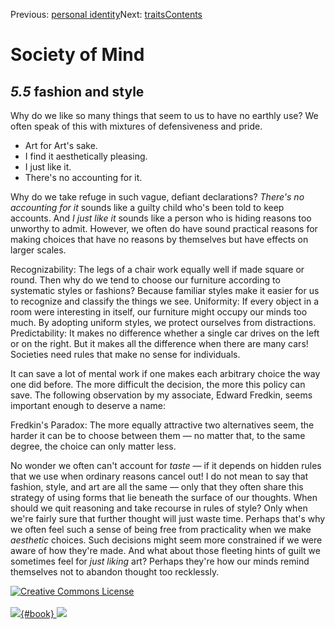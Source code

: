 <div class="chapnav">

<span class="prev">Previous: [personal
identity](./som-5.4.html)</span><span class="next">Next:
[traits](./som-5.6.html)</span><span
class="contents">[Contents](index.html)</span>
<div class="titlebar">

Society of Mind
===============

</div>

</div>

*5.5* fashion and style
-----------------------

Why do we like so many things that seem to us to have no earthly use? We
often speak of this with mixtures of defensiveness and pride.

-   Art for Art's sake.
-   I find it aesthetically pleasing.
-   I just like it.
-   There's no accounting for it.

Why do we take refuge in such vague, defiant declarations? *There's no
accounting for it* sounds like a guilty child who's been told to keep
accounts. And *I just like it* sounds like a person who is hiding
reasons too unworthy to admit. However, we often do have sound practical
reasons for making choices that have no reasons by themselves but have
effects on larger scales.

Recognizability: The legs of a chair work equally well if made square or
round. Then why do we tend to choose our furniture according to
systematic styles or fashions? Because familiar styles make it easier
for us to recognize and classify the things we see. Uniformity: If every
object in a room were interesting in itself, our furniture might occupy
our minds too much. By adopting uniform styles, we protect ourselves
from distractions. Predictability: It makes no difference whether a
single car drives on the left or on the right. But it makes all the
difference when there are many cars! Societies need rules that make no
sense for individuals.

It can save a lot of mental work if one makes each arbitrary choice the
way one did before. The more difficult the decision, the more this
policy can save. The following observation by my associate, Edward
Fredkin, seems important enough to deserve a name:

Fredkin's Paradox: The more equally attractive two alternatives seem,
the harder it can be to choose between them — no matter that, to the
same degree, the choice can only matter less.

No wonder we often can't account for *taste* — if it depends on hidden
rules that we use when ordinary reasons cancel out! I do not mean to say
that fashion, style, and art are all the same — only that they often
share this strategy of using forms that lie beneath the surface of our
thoughts. When should we quit reasoning and take recourse in rules of
style? Only when we're fairly sure that further thought will just waste
time. Perhaps that's why we often feel such a sense of being free from
practicality when we make *aesthetic* choices. Such decisions might seem
more constrained if we were aware of how they're made. And what about
those fleeting hints of guilt we sometimes feel for *just liking* art?
Perhaps they're how our minds remind themselves not to abandon thought
too recklessly.

<div class="footer">

[![Creative Commons
License](http://i.creativecommons.org/l/by-nc-sa/3.0/80x15.png)](http://creativecommons.org/licenses/by-nc-sa/3.0/deed.en_US)\
\
[![](./images/som_book.jpeg){#book}
![](./images/a_logo_17.gif)](http://www.amazon.com/gp/product/0671657135?ie=UTF8&camp=1789&creativeASIN=0671657135&linkCode=xm2&tag=marvinminsky)

</div>

